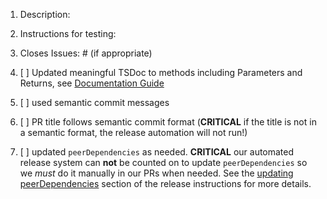 1. Description:

1. Instructions for testing:

1. Closes Issues: #<number> (if appropriate)

1. [ ] Updated meaningful TSDoc to methods including Parameters and Returns, see [Documentation Guide](https://esri.github.io/hub-components/storybook/?path=/story/guides-documentation--page)

1. [ ] used semantic commit messages
  
1. [ ] PR title follows semantic commit format (**CRITICAL** if the title is not in a semantic format, the release automation will not run!)

1. [ ] updated `peerDependencies` as needed. **CRITICAL** our automated release system can **not** be counted on to update `peerDependencies` so we _must_ do it manually in our PRs when needed. See the [updating peerDependencies](/RELEASE.md#Updating-peerDependencies) section of the release instructions for more details.
 
